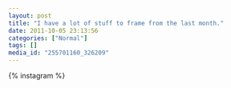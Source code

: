 ```yaml
---
layout: post
title: "I have a lot of stuff to frame from the last month."
date: 2011-10-05 23:13:56
categories: ["Normal"]
tags: []
media_id: "255701160_326209"
---
```


{% instagram %}
